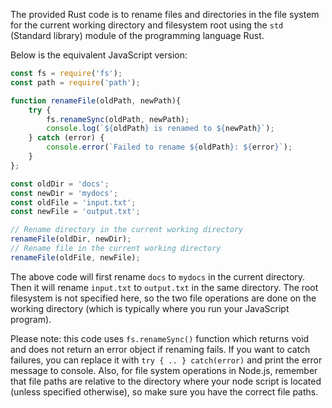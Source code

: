 The provided Rust code is to rename files and directories in the file system for the current working directory and filesystem root using the `std` (Standard library) module of the programming language Rust. 

Below is the equivalent JavaScript version:

```javascript
const fs = require('fs');
const path = require('path');

function renameFile(oldPath, newPath){
    try {
        fs.renameSync(oldPath, newPath);
        console.log(`${oldPath} is renamed to ${newPath}`);
    } catch (error) {
        console.error(`Failed to rename ${oldPath}: ${error}`);
    } 
};

const oldDir = 'docs';
const newDir = 'mydocs';
const oldFile = 'input.txt';
const newFile = 'output.txt';

// Rename directory in the current working directory
renameFile(oldDir, newDir);
// Rename file in the current working directory
renameFile(oldFile, newFile); 
```

The above code will first rename `docs` to `mydocs` in the current directory. Then it will rename `input.txt` to `output.txt` in the same directory. The root filesystem is not specified here, so the two file operations are done on the working directory (which is typically where you run your JavaScript program).

Please note: this code uses `fs.renameSync()` function which returns void and does not return an error object if renaming fails. If you want to catch failures, you can replace it with `try { .. } catch(error)` and print the error message to console.
Also, for file system operations in Node.js, remember that file paths are relative to the directory where your node script is located (unless specified otherwise), so make sure you have the correct file paths.
